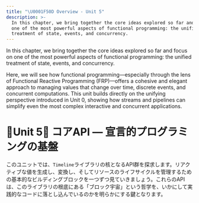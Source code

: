 ```yaml
---
title: "\U0001F50D Overview - Unit 5"
description: >-
  In this chapter, we bring together the core ideas explored so far and focus on
  one of the most powerful aspects of functional programming: the unified
  treatment of state, events, and concurrency.
---
```

In this chapter, we bring together the core ideas explored so far and focus on one of the most powerful aspects of functional programming: the unified treatment of state, events, and concurrency.

Here, we will see how functional programming—especially through the lens of Functional Reactive Programming (FRP)—offers a cohesive and elegant approach to managing values that change over time, discrete events, and concurrent computations. This unit builds directly on the unifying perspective introduced in Unit 0, showing how streams and pipelines can simplify even the most complex interactive and concurrent applications.


# 🔷Unit 5🔷 コアAPI — 宣言的プログラミングの基盤

このユニットでは、`Timeline`ライブラリの核となるAPI群を探求します。リアクティブな値を生成し、変換し、そしてリソースのライフサイクルを管理するための基本的なビルディングブロックを一つずつ見ていきましょう。これらのAPIは、このライブラリの根底にある「ブロック宇宙」という哲学を、いかにして実践的なコードに落とし込んでいるのかを明らかにする鍵となります。
